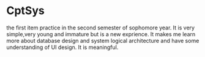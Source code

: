 # CptSys
the first item practice in the second semester of sophomore year. It is very simple,very young and immature but is a new exprience. It makes me learn more about database design and system logical architecture and have some understanding of UI design. It is meaningful.
